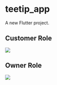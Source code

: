 # teetip_app

A new Flutter project.

## Customer Role
![](https://github.com/satriyarifki/Teetip_App/blob/master/assets/gif/TeetipCustomer.gif)

## Owner Role
![](https://github.com/satriyarifki/Teetip_App/blob/master/assets/gif/TeetipOwner.gif)



